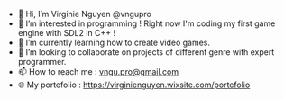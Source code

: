 - 👋 Hi, I’m Virginie Nguyen @vngupro
- 👀 I’m interested in programming ! Right now I'm coding my first game engine with SDL2 in C++ !
- 🌱 I’m currently learning how to create video games.
- 💞️ I’m looking to collaborate on projects of different genre with expert programmer.
- 📫 How to reach me : vngu.pro@gmail.com
- 🌐 My portefolio : https://virginienguyen.wixsite.com/portefolio
